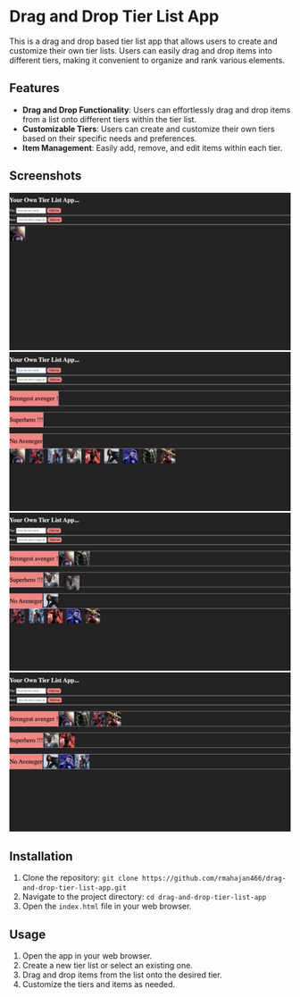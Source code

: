# Drag and Drop Tier List App

This is a drag and drop based tier list app that allows users to create and customize their own tier lists. Users can easily drag and drop items into different tiers, making it convenient to organize and rank various elements.

## Features

- **Drag and Drop Functionality**: Users can effortlessly drag and drop items from a list onto different tiers within the tier list.
- **Customizable Tiers**: Users can create and customize their own tiers based on their specific needs and preferences.
- **Item Management**: Easily add, remove, and edit items within each tier.


## Screenshots

![Screenshot 1](/images/image1.png)
![Screenshot 2](/images/image2.png)
![Screenshot 3](/images/image3.png)
![Screenshot 4](/images/image4.png)

## Installation

1. Clone the repository: `git clone https://github.com/rmahajan466/drag-and-drop-tier-list-app.git`
2. Navigate to the project directory: `cd drag-and-drop-tier-list-app`
3. Open the `index.html` file in your web browser.


## Usage

1. Open the app in your web browser.
2. Create a new tier list or select an existing one.
3. Drag and drop items from the list onto the desired tier.
4. Customize the tiers and items as needed.
